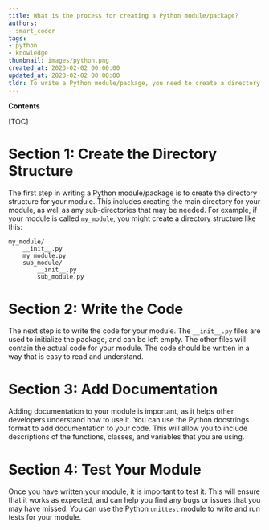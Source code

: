 ```yaml
---
title: What is the process for creating a Python module/package?
authors:
- smart_coder
tags:
- python
- knowledge
thumbnail: images/python.png
created_at: 2023-02-02 00:00:00
updated_at: 2023-02-02 00:00:00
tldr: To write a Python module/package, you need to create a directory with the same name as the module/package and add a file named \_\_init\_\_.py to it.
---
```


**Contents**

[TOC]

# Section 1: Create the Directory Structure

The first step in writing a Python module/package is to create the directory structure for your module. This includes creating the main directory for your module, as well as any sub-directories that may be needed. For example, if your module is called `my_module`, you might create a directory structure like this:

```
my_module/
    __init__.py
    my_module.py
    sub_module/
        __init__.py
        sub_module.py
```

# Section 2: Write the Code

The next step is to write the code for your module. The `__init__.py` files are used to initialize the package, and can be left empty. The other files will contain the actual code for your module. The code should be written in a way that is easy to read and understand.

# Section 3: Add Documentation

Adding documentation to your module is important, as it helps other developers understand how to use it. You can use the Python docstrings format to add documentation to your code. This will allow you to include descriptions of the functions, classes, and variables that you are using.

# Section 4: Test Your Module

Once you have written your module, it is important to test it. This will ensure that it works as expected, and can help you find any bugs or issues that you may have missed. You can use the Python `unittest` module to write and run tests for your module.
